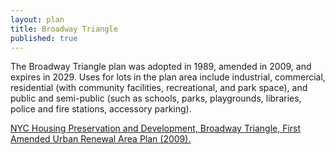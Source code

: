 ```yaml
---
layout: plan
title: Broadway Triangle
published: true
---
```


The Broadway Triangle plan was adopted in 1989, amended in 2009, and expires in 2029. Uses for lots in the plan area include industrial, commercial, residential (with community facilities, recreational, and park space), and public and semi-public (such as schools, parks, playgrounds, libraries, police and fire stations, accessory parking).

[NYC Housing Preservation and Development, Broadway Triangle, First Amended Urban Renewal Area Plan (2009).](https://www.nyc.gov/assets/hpd/downloads/pdfs/services/broadway-triangle-first-amended-urp.pdf)
